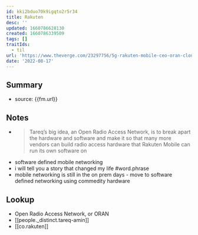 ```yaml
---
id: kki2bduo70k9igqto2r5r34
title: Rakuten
desc: ''
updated: 1660786628130
created: 1660786339509
tags: []
traitIds:
  - til
url: 'https://www.theverge.com/23297756/5g-rakuten-mobile-ceo-oran-cloud-network-decoder'
date: '2022-08-17'
---
```


## Summary
- source: {{fm.url}}

## Notes
- > Tareq’s big idea, an Open Radio Access Network, is to break apart the hardware and software and make it so that many more vendors can build radio access hardware that Rakuten Mobile can run its own software on
- software defined mobile networking
- i will tell you a story that changed my life #word.phrase
- mobile networking is still in the on prem days - move to software defined networking using commedity hardware

## Lookup
- Open Radio Access Network, or ORAN
- [[people._distinct.tareq-amin]]
- [[co.rakuten]]
